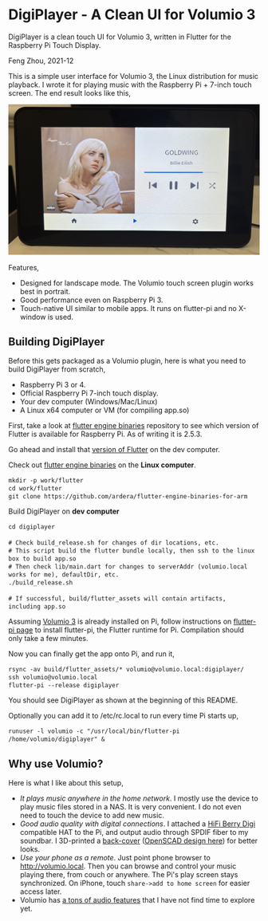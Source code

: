 # DigiPlayer - A Clean UI for Volumio 3

DigiPlayer is a clean touch UI for Volumio 3, written in Flutter for the Raspberry Pi Touch Display.

Feng Zhou, 2021-12

This is a simple user interface for Volumio 3, the Linux distribution for music playback.
I wrote it for playing music with the Raspberry Pi + 7-inch touch screen. The end result
looks like this,

<img src="doc/digiplayer.jpeg" width="600">

Features,
 * Designed for landscape mode. The Volumio touch screen plugin works best in portrait.
 * Good performance even on Raspberry Pi 3.
 * Touch-native UI similar to mobile apps. It runs on flutter-pi and no X-window is used.

## Building DigiPlayer

Before this gets packaged as a Volumio plugin, here is what you need to build DigiPlayer
from scratch,

 * Raspberry Pi 3 or 4.
 * Official Raspberry Pi 7-inch touch display.
 * Your dev computer (Windows/Mac/Linux)
 * A Linux x64 computer or VM (for compiling app.so)

First, take a look at [flutter engine binaries](https://github.com/ardera/flutter-engine-binaries-for-arm) repository to see which version of Flutter is available for Raspberry Pi.
As of writing it is 2.5.3.

Go ahead and install that [version of Flutter](https://docs.flutter.dev/development/tools/sdk/releases) on the dev computer.

Check out [flutter engine binaries](https://github.com/ardera/flutter-engine-binaries-for-arm) on the **Linux computer**.
```
mkdir -p work/flutter
cd work/flutter
git clone https://github.com/ardera/flutter-engine-binaries-for-arm
```

Build DigiPlayer on **dev computer**
```
cd digiplayer

# Check build_release.sh for changes of dir locations, etc.
# This script build the flutter bundle locally, then ssh to the linux box to build app.so
# Then check lib/main.dart for changes to serverAddr (volumio.local works for me), defaultDir, etc.
./build_release.sh

# If successful, build/flutter_assets will contain artifacts, including app.so
```

Assuming [Volumio 3](https://volumio.lpages.co/volumio-3/) is already installed on Pi, follow instructions on [flutter-pi page](https://github.com/ardera/flutter-pi) to install flutter-pi, the Flutter runtime for Pi. Compilation should only take a few minutes.

Now you can finally get the app onto Pi, and run it,
```
rsync -av build/flutter_assets/* volumio@volumio.local:digiplayer/
ssh volumio@volumio.local
flutter-pi --release digiplayer
```

You should see DigiPlayer as shown at the beginning of this README.

Optionally you can add it to /etc/rc.local to run every time Pi starts up,
```
runuser -l volumio -c "/usr/local/bin/flutter-pi /home/volumio/digiplayer" &
```

## Why use Volumio?

Here is what I like about this setup,
 * *It plays music anywhere in the home network*. I mostly use the device to play music files stored in a NAS. It is very convenient. I do not even need to touch the device to add new music.
 * *Good audio quality with digital connections*. I attached a [HiFi Berry Digi](https://www.hifiberry.com/digis/) compatible HAT to the Pi, and output audio through SPDIF fiber to my soundbar. I 3D-printed a [back-cover](tools/case/case_side.jpg) ([OpenSCAD design here](tools/case/)) for better looks.
 * *Use your phone as a remote*. Just point phone browser to http://volumio.local. Then you can browse and control your music playing there, from couch or anywhere. The Pi's play screen stays synchronized. On iPhone, touch `share->add to home screen` for easier access later.
 * Volumio has [a tons of audio features](https://volumio.lpages.co/volumio-3/) that I have not find time to explore yet.